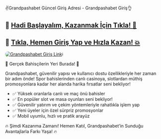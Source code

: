 
<p class="highlight">✌️Grandpashabet Güncel Giriş Adresi - Grandpashabet Giriş👌</p>

<h2>🔗 <a href="https://cutt.ly/Grand2025-giris" target="_blank">Hadi Başlayalım, Kazanmak İçin Tıkla! 🚀</a></h2>
<h2>🔗 <a href="https://cutt.ly/Grand2025-giris" target="_blank">Tıkla, Hemen Giriş Yap ve Hızla Kazan! 💥</a></h2>

<a href="https://cutt.ly/Grand2025-giris" title="Grandpashabet Giriş">
  <img src="https://i.ibb.co/rG4VdgSv/images-6.jpg" alt="Grandpashabet Giriş Linki" style="max-width:100%; height:auto; border-radius:8px;">
</a>

<p class="highlight">🎁 Gerçek Bahisçilerin Yeri Burada! 🎁</p>

<p>
  Grandpashabet, güvenilir yapısı ve kullanıcı dostu özellikleriyle her zaman bir adım önde!
  Spor bahislerinden canlı casinoya, slotlardan müthiş promosyonlara kadar her alanda harika fırsatlar seni bekliyor!
</p>

<ul>
  <li>✅ Yüksek oranlarla canlı ve maç önü bahisler</li>
  <li>✅ En popüler slot ve masa oyunları seni bekliyor!</li>
  <li>✅ Güvenilir yatırım ve çekim yöntemleriyle rahatlıkla işlem yap</li>
  <li>✅ Yeni üyeler için özel sürpriz promosyonlar</li>
  <li>✅ Mobil uyumlu, hızlı ve pratik arayüz</li>
</ul>

<p class="highlight">🔥 Şimdi Kazanma Zamanı! Hemen Katıl, Grandpashabet’in Sunduğu Avantajlarla Farkı Yaşa! 🔥</p>

